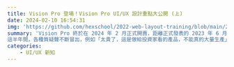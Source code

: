 ```yaml
---
title: Vision Pro 登場！Vision Pro UI/UX 設計重點大公開 (上)
date: 2024-02-10 16:54:31
img: 'https://github.com/hexschool/2022-web-layout-training/blob/main/2024%20web-camp/article-image1.png?raw=true'
summary: 'Vision Pro 終於在 2024 年 2 月正式開賣，距離正式發表的 2023 年 6 月，已有半年時間。<br>
這半年間，各種質疑聲不斷冒出，例如「太貴了，這是做給投資家看的產品，不能真的大量生產」、「續航力明顯不足，電池太重，不利於隨身攜帶使用」、「隔絕現實世界，會更加深世代或人際關係的隔閡」。'
categories:
    - UI/UX 新知
---
```

